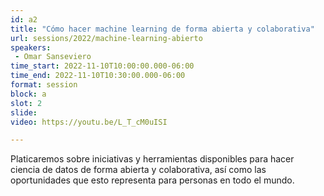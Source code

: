 ```yaml
---
id: a2
title: "Cómo hacer machine learning de forma abierta y colaborativa"
url: sessions/2022/machine-learning-abierto 
speakers:
 - Omar Sanseviero
time_start: 2022-11-10T10:00:00.000-06:00
time_end: 2022-11-10T10:30:00.000-06:00
format: session
block: a
slot: 2
slide: 
video: https://youtu.be/L_T_cM0uISI

---
```


Platicaremos sobre iniciativas y herramientas disponibles para hacer ciencia de datos de forma abierta y colaborativa, así como las oportunidades que esto representa para personas en todo el mundo.